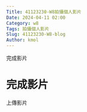 ```yaml
---
Title: 41123230-W8拍攝個人影片
Date: 2024-04-11 02:00
Category: w8
Tags: 拍攝個人影片
Slug: 41123230-W8-blog
Author: kmol
---
```


完成影片

<!-- PELICAN_END_SUMMARY -->
# 完成影片
上傳影片